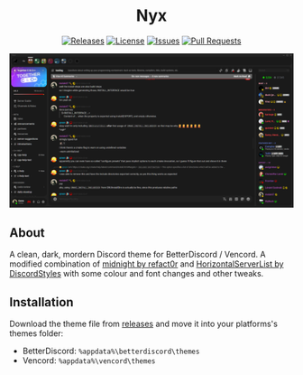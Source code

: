 [release-badge]: https://img.shields.io/github/v/release/Corvo2408/Nyx?include_prereleases&style=flat-square
[release-link]: https://github.com/Corvo2408/Nyx/releases
[license-badge]: https://img.shields.io/github/license/Corvo2408/Nyx?style=flat-square
[license-link]: https://github.com/Corvo2408/Nyx/blob/master/LICENSE
[issues-badge]: https://img.shields.io/github/issues/Corvo2408/Nyx?style=flat-square
[issues-link]: https://github.com/Corvo2408/Nyx/issues
[prs-badge]: https://img.shields.io/github/issues-pr/Corvo2408/Nyx?style=flat-square
[prs-link]: https://github.com/Corvo2408/Nyx/pulls

<div align="center">

# Nyx

[![Releases][release-badge]][release-link]
[![License][license-badge]][license-link]
[![Issues][issues-badge]][issues-link]
[![Pull Requests][prs-badge]][prs-link]

![Nyx](https://github.com/Corvo2408/Nyx/blob/main/img/scr_1.2.0.PNG)

</div>

## About

A clean, dark, mordern Discord theme for BetterDiscord / Vencord.
A modified combination of [midnight by refact0r](https://github.com/refact0r/midnight-discord) and [HorizontalServerList by DiscordStyles](https://github.com/refact0r/midnight-discord) with some colour and font changes and other tweaks.


## Installation

Download the theme file from [releases](https://github.com/Corvo2408/Nyx/releases) and move it into your platforms's themes folder:

- BetterDiscord: `%appdata%\betterdiscord\themes`
- Vencord: `%appdata%\vencord\themes`
